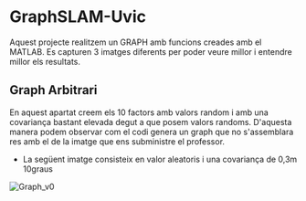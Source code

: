 # GraphSLAM-Uvic

Aquest projecte realitzem un GRAPH amb funcions creades amb el MATLAB. Es capturen 3 imatges diferents per poder veure millor i entendre millor els resultats.

## Graph Arbitrari

En aquest apartat creem els 10 factors amb valors random i amb una covariança bastant elevada degut a que posem valors randoms. D'aquesta manera podem observar com el codi genera un graph que no s'assemblara res amb el de la imatge que ens subministre el professor.

- La següent imatge consisteix en valor aleatoris i una covariança de 0,3m 10graus

![Graph_v0](Graph_v0.jpg)


